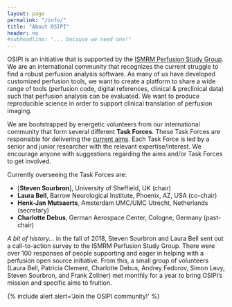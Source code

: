 ```yaml
---
layout: page
permalink: "/info/"
title: "About OSIPI"
header: no
#subheadline: "... because we need one!"
---
```


OSIPI is an initiative that is supported by the [ISMRM Perfusion Study Group](https://www.ismrm.org/study-groups/perfusion-mr/). We are an international community that recognizes the current struggle to find a robust perfusion analysis software. As many of us have developed customized perfusion tools, we want to create a platform to share a wide range of tools (perfusion code, digital references, clinical & preclinical data) such that perfusion analysis can be evaluated. We want to produce reproducible science in order to support clinical translation of perfusion imaging.

We are bootstrapped by energetic volunteers from our international community that form several different **Task Forces**. These Task Forces are responsible for delivering the [current aims](/aims/). Each Task Force is led by a senior and junior researcher with the relevant expertise/interest. We encourage anyone with suggestions regarding the aims and/or Task Forces to get involved.

Currently overseeing the Task Forces are:
* [**Steven Sourbron**], University of Sheffield, UK (chair)
* **Laura Bell**, Barrow Neurological Institute, Phoenix, AZ, USA (co-chair)
* **Henk-Jan Mutsaerts**, Amsterdam UMC/UMC Utrecht, Netherlands (secretary)
* **Charlotte Debus**, German Aerospace Center, Cologne, Germany (past-chair)

*A bit of history...* in the fall of 2018, Steven Sourbron and Laura Bell sent out a call-to-action survey to the ISMRM Perfusion Study Group. There were over 100 responses of people supporting and eager in helping with a perfusion open source initiative.  From this, a small group of volunteers (Laura Bell, Patricia Clement, Charlotte Debus, Andrey Fedorov, Simon Levy, Steven Sourbron, and Frank Zollner) met monthly for a year to bring OSIPI’s mission and specific aims to fruition. 

{% include alert alert='Join the OSIPI community!' %}
